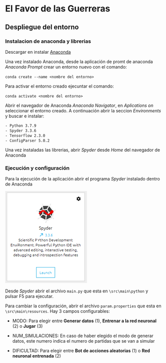 # El Favor de las Guerreras

## Despliegue del entorno

### Instalacion de anaconda y librerias

Descargar en instalar [Anaconda](https://www.anaconda.com/products/individual)

Una vez instalado Anaconda, desde la aplicación de promt de anaconda *Anaconda Prompt* crear un entorno nuevo con el comando:

`conda create --name <nombre del entorno>`

Para activar el entorno creado ejecuntar el comando:

`conda activate <nombre del entorno>`

Abrir el navegador de Anaconda *Anaconda Navigator*, en *Aplications on* seleccionar el entorno creado. A continuación abrir la seccion *Environments* y buscar e instalar:
	
	- Python 3.7.9
	- Spyder 3.3.6
	- Tensorflow 2.3.0
	- ConfigParser 5.0.2
	
Una vez instaladas las librerias, abrir *Spyder* desde *Home* del navegador de Anaconda

### Ejecución y configuración

Para la ejecución de la aplicación abrir el programa *Spyder* instalado dentro de Anaconda

<img src="/doc/images/spyder.png">

Desde *Spyder* abrir el archivo `main.py` que esta en `\src\main\python` y pulsar F5 para ejecutar.

Para cambiar la configuración, abrir el archivo `param.properties` que esta en `\src\main\resources`. Hay 3 campos configurables:

- MODO: Para elegir entre **Generar datos** (1), **Entrenar a la red neuronal** (2) o **Jugar** (3)
	
- NUM_SIMULACIONES: En caso de haber elegido el modo de generar datos, este numero indica el numero de partidas que se van a simular
	
- DIFICULTAD: Para elegir entre **Bot de acciones aleatorias** (1) o **Red neuronal entrenada** (2)

